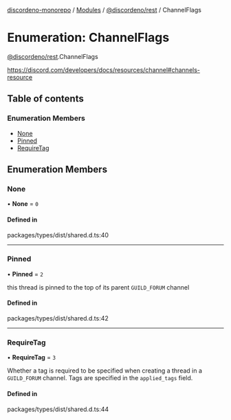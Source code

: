 [discordeno-monorepo](../README.md) / [Modules](../modules.md) / [@discordeno/rest](../modules/discordeno_rest.md) / ChannelFlags

# Enumeration: ChannelFlags

[@discordeno/rest](../modules/discordeno_rest.md).ChannelFlags

https://discord.com/developers/docs/resources/channel#channels-resource

## Table of contents

### Enumeration Members

- [None](discordeno_rest.ChannelFlags.md#none)
- [Pinned](discordeno_rest.ChannelFlags.md#pinned)
- [RequireTag](discordeno_rest.ChannelFlags.md#requiretag)

## Enumeration Members

### None

• **None** = `0`

#### Defined in

packages/types/dist/shared.d.ts:40

---

### Pinned

• **Pinned** = `2`

this thread is pinned to the top of its parent `GUILD_FORUM` channel

#### Defined in

packages/types/dist/shared.d.ts:42

---

### RequireTag

• **RequireTag** = `3`

Whether a tag is required to be specified when creating a thread in a `GUILD_FORUM` channel. Tags are specified in the `applied_tags` field.

#### Defined in

packages/types/dist/shared.d.ts:44
